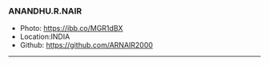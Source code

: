 ### ANANDHU.R.NAIR
- Photo: https://ibb.co/MGR1dBX
- Location:INDIA
- Github: https://github.com/ARNAIR2000
***
